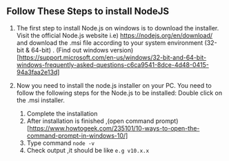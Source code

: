 ## Follow These Steps to install NodeJS

1. The first step to install Node.js on windows is to download the installer. Visit the official Node.js website i.e) https://nodejs.org/en/download/ and download the .msi file according to your system environment (32-bit & 64-bit) . (Find out windows version)[https://support.microsoft.com/en-us/windows/32-bit-and-64-bit-windows-frequently-asked-questions-c6ca9541-8dce-4d48-0415-94a3faa2e13d]

2. Now you need to install the node.js installer on your PC. You need to follow the following steps for the Node.js to be installed: Double click on the .msi installer.
   1.  Complete the installation
   2.  After installation is finished ,(open command prompt)[https://www.howtogeek.com/235101/10-ways-to-open-the-command-prompt-in-windows-10/]
   3.  Type command `node -v`
   4.  Check output ,it should be like `e.g v10.x.x`
